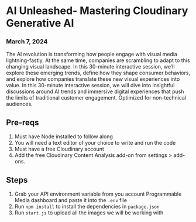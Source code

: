 # AI Unleashed- Mastering Cloudinary Generative AI

### March 7, 2024

The AI revolution is transforming how people engage with visual media lightning-fastly. At the same time, companies are scrambling to adapt to this changing visual landscape. In this 30-minute interactive session, we’ll explore these emerging trends, define how they shape consumer behaviors, and explore how companies translate these new visual experiences into value. In this 30-minute interactive session, we will dive into insightful discussions around AI trends and immersive digital experiences that push the limits of traditional customer engagement. Optimized for non-technical audiences.

## Pre-reqs

1. Must have Node installed to follow along
2. You will need a text editor of your choice to write and run the code
3. Must have a free Cloudinary account
4. Add the free Cloudinary Content Analysis add-on from settings > add-ons.

## Steps

1. Grab your API environment variable from you account Programmable Media dashboard and paste it into the `.env` file
2. Run `npm install` to install the dependencies in `package.json`
3. Run `start.js` to upload all the images we will be working with
